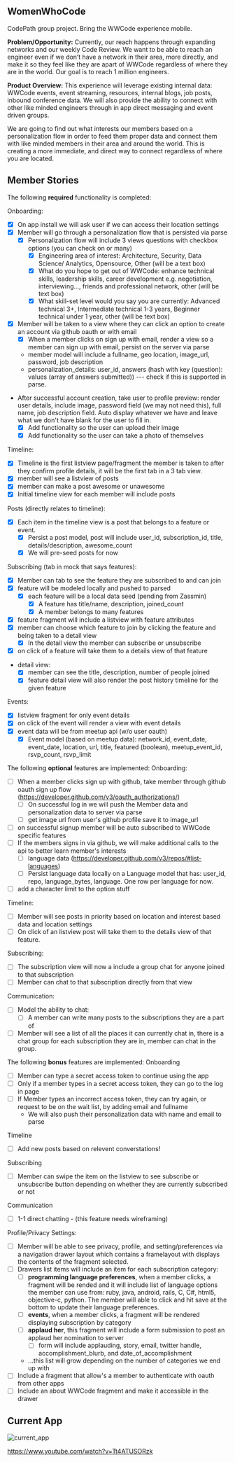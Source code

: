 ## WomenWhoCode
CodePath group project. Bring the WWCode experience mobile. 

**Problem/Opportunity:** Currently, our reach happens through expanding networks 
and our weekly Code Review. We want to be able to reach an engineer even if we 
don’t have a network in their area, more directly, and make it so they feel like 
they are apart of WWCode regardless of where they are in the world. Our goal is 
to reach 1 million engineers.  

**Product Overview:** This experience will leverage existing internal data: 
WWCode events, event streaming, resources, internal blogs, job posts, inbound 
conference data. We will also provide the ability to connect with other like 
minded engineers through in app direct messaging and event driven groups. 

We are going to find out what interests our members based on a personalization 
flow in order to feed them proper data and connect them with like minded members 
in their area and around the world. This is creating a more immediate, and 
direct way to connect regardless of where you are located.

## Member Stories

The following **required** functionality is completed:

Onboarding:
* [X] On app install we will ask user if we can access their location settings
* [X] Member will go through a personalization flow that is persisted via parse
  * [X] Personalization flow will include 3 views questions with checkbox options (you 
  can check on or many)
    * [X] Engineering area of interest: Architecture, Security, Data Science/ 
    Analytics, Opensource, Other (will be a text box)
    * [X] What do you hope to get out of WWCode: enhance technical skills, 
    leadership skills, career development e.g. negotiation, interviewing…, 
    friends and professional network, other (will be text box)
    * [X] What skill-set level would you say you are currently: Advanced 
    technical 3+, Intermediate technical 1-3 years, Beginner technical under 
    1 year, other (will be text box)
* [X] Member will be taken to a view where they can click an option to create 
an account via github oauth or with email
  * [X] When a member clicks on sign up with email, render a view so a member can 
  sign up with email, persist on the server via parse
  * member model will include a fullname, geo location, image_url, password, job description
  * personalization_details: user_id, answers (hash with key (question): values (array of answers submitted)) --- check if this is 
  supported in parse. 
* After successful account creation, take user to profile preview: render user details, 
include image, password field (we may not need this), full name, job description field. Auto display whatever we have and leave what we don't have blank for the user to fill in. 
  * [X] Add functionality so the user can upload their image
  * [X] Add functionality so the user can take a photo of themselves

Timeline:
* [X] Timeline is the first listview page/fragment the member is taken to after
they confirm profile details, it will be the first tab in a 3 tab view.  
* [X] member will see a listview of posts 
* [X] member can make a post awesome or unawesome
* [X] Initial timeline view for each member will include posts 
 
Posts (directly relates to timeline):
* [X] Each item in the timeline view is a post that belongs to a feature or event. 
  * [X] Persist a post model, post will include user_id, subscription_id, 
  title, details/description, awesome_count
  * [X] We will pre-seed posts for now

Subscribing (tab in mock that says features):
* [X] Member can tab to see the feature they are subscribed to and can join
* [X] feature will be modeled locally and pushed to parsed
    * [X] each feature will be a local data seed 
    (pending from Zassmin) 
      * [X] A feature has title/name, description, joined_count
      * [X] A member belongs to many features
* [X] feature fragment will include a listview with feature attributes
* [X] member can choose which feature to join by clicking the 
feature and being taken to a detail view
  * [X] In the detail view the member can subscribe or unsubscribe 
* [X] on click of a feature will take them to a details view of that feature
* detail view: 
  * [X] member can see the title, description, number of people joined
  * [X] feature detail view will also render the post history timeline for the given 
  feature

Events: 
* [X] listview fragment for only event details
* [X] on click of the event will render a view with event details
* [X] event data will be from meetup api (w/o user oauth)
  * [X] Event model (based on meetup data): network_id, event_date, 
        event_date, location, url, title, featured (boolean), meetup_event_id, 
        rsvp_count, rsvp_limit 

The following **optional** features are implemented:
Onboarding:
 * [ ] When a member clicks sign up with github, take member through github 
  oauth sign up flow (https://developer.github.com/v3/oauth_authorizations/)
    * [ ] On successful log in we will push the Member data and personalization
    data to server via parse
    * [ ] get image url from user's github profile save it to image_url
* [ ] on successful signup member will be auto subscribed to WWCode specific features
* [ ] If the members signs in via github, we will make additional calls to the api
to better learn member's interests
  * [ ] language data (https://developer.github.com/v3/repos/#list-languages)
  * [ ] Persist language data locally on a Language model that has: user_id, 
  repo, language_bytes, language. One row per language for now. 
* [ ] add a character limit to the option stuff

Timeline:
* [ ] Member will see posts in priority based on location and interest based data and location settings
* [ ] On click of an listview post will take them to the 
details view of that feature.

Subscribing:
* [ ] The subscription view will now a include a group chat for anyone joined 
to that subscription
* [ ] Member can chat to that subscription directly from that view

Communication:
* [ ] Model the ability to chat:
  * [ ] A member can write many posts to the subscriptions they are a part of
* [ ] Member will see a list of all the places it can currently chat in, there is 
a chat group for each subscription they are in, member can chat in the group.  

The following **bonus** features are implemented:
Onboarding
* [ ] Member can type a secret access token to continue using the app
* [ ] Only if a member types in a secret access token, they can go to the log
in page
* [ ] If Member types an incorrect access token, they can try again, or request to
be on the wait list, by adding email and fullname 
  * We will also push their personalization data with name and email to parse

Timeline
* [ ] Add new posts based on relevent converstations! 

Subscribing
* [ ] Member can swipe the item on the listview to see subscribe or unsubscribe 
button depending on whether they are currently subscribed or not

Communication
* [ ] 1-1 direct chatting - (this feature needs wireframing)

Profile/Privacy Settings:
* [ ] Member will be able to see privacy, profile, and setting/preferences via
a navigation drawer layout which contains a framelayout with displays the 
contents of the fragment selected. 
* [ ] Drawers list items will include an item for each subscription category: 
  * [ ] **programming language preferences**, when a member clicks, a fragment 
  will be rended and it will include list of language options the member can use 
  from: ruby, java, android, rails, C, C#, html5, objective-c, python. The 
  member will able to click and hit save at the bottom to update their language 
  preferences. 
  * [ ] **events**, when a member clicks, a fragment will be rendered 
  displaying subscription by category
  * [ ] **applaud her**, this fragment will include a form submission to post
  an applaud her nomination to server
    * [ ] form will include applauding, story, email, twitter handle,
    accomplishment_blurb, and date_of_accomplishment 
  * ...this list will grow depending on the number of categories we end up with 
* [ ] Include a fragment that allow's a member to authenticate with oauth from
other apps
* [ ] Include an about WWCode fragment and make it accessible in the drawer

## Current App

![current_app](https://www.youtube.com/watch?v=Tt4ATUSORzk)

https://www.youtube.com/watch?v=Tt4ATUSORzk
